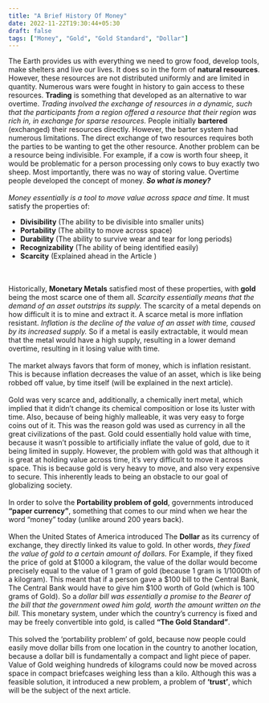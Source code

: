 ```yaml
---
title: "A Brief History Of Money"
date: 2022-11-22T19:30:44+05:30
draft: false
tags: ["Money", "Gold", "Gold Standard", "Dollar"]
---
```


The Earth provides us with everything we need to grow food, develop tools, make shelters and live our lives. It does so in the form of **natural resources**. However, these resources are not distributed uniformly and are limited in quantity. Numerous wars were fought in history to gain access to these resources. **Trading** is something that developed as an alternative to war overtime. *Trading involved the exchange of resources in a dynamic, such that the participants from a region offered a resource that their region was rich in, in exchange for sparse resources.* People initially **bartered** (exchanged) their resources directly. However, the barter system had numerous limitations. The direct exchange of two resources requires both the parties to be wanting to get the other resource. Another problem can be a resource being indivisible. For example, if a cow is worth four sheep, it would be problematic for a person processing only cows to buy exactly two sheep. Most importantly, there was no way of storing value. Overtime people developed the concept of money. ***So what is money?***
\
\
*Money essentially is a tool to move value across space and time*. It must satisfy the properties of:
- **Divisibility** (The ability to be divisible into smaller units)
- **Portability** (The ability to move across space)
- **Durability** (The ability to survive wear and tear for long periods)
- **Recognizability** (The ability of being identified easily)
- **Scarcity** (Explained ahead in the Article )

\
\
Historically, **Monetary Metals** satisfied most of these properties, with **gold** being the most scarce one of them all. *Scarcity essentially means that the demand of an asset outstrips its supply.* The scarcity of a metal depends on how difficult it is to mine and extract it. A scarce metal is more inflation resistant. *Inflation is the decline of the value of an asset with time, caused by its increased supply.* So if a metal is easily extractable, it would mean that the metal would have a high supply, resulting in a lower demand overtime, resulting in it losing value with time.
\
\
The market always favors that form of money, which is inflation resistant. This is because inflation decreases the value of an asset, which is like being robbed off value, by time itself (will be explained in the next article). 
\
\
Gold was very scarce and, additionally, a chemically inert metal, which implied that it didn’t change its chemical composition or lose its luster with time. Also, because of being highly malleable, it was very easy to forge coins out of it. This was the reason gold was used as currency in all the great civilizations of the past. Gold could essentially hold value with time, because it wasn’t possible to artificially inflate the value of gold, due to it being limited in supply. However, the problem with gold was that although it is great at holding value across time, it’s very difficult to move it across space. This is because gold is very heavy to move, and also very expensive to secure. This inherently leads to being an obstacle to our goal of globalizing society.
\
\
In order to solve the **Portability problem of gold**, governments introduced **“paper currency”**, something that comes to our mind when we hear the word “money” today (unlike around 200 years back). 
\
\
When the United States of America introduced The **Dollar** as its currency of exchange, they directly linked its value to gold. In other words, *they fixed the value of gold to a certain amount of dollars.* For Example, if they fixed the price of gold at $1000 a kilogram, the value of the dollar would become precisely equal to the value of 1 gram of gold (because 1 gram is 1/1000th of a kilogram). This meant that if a person gave a $100 bill to the Central Bank, The Central Bank would have to give him $100 worth of Gold (which is 100 grams of Gold). So a *dollar bill was essentially a promise to the Bearer of the bill that the government owed him gold, worth the amount written on the bill.* This monetary system, under which the country’s currency is fixed and may be freely convertible into gold, is called **“The Gold Standard”**. 
\
\
This solved the ‘portability problem’ of gold, because now people could easily move dollar bills from one location in the country to another location, because a dollar bill is fundamentally a compact and light piece of paper. Value of Gold weighing hundreds of kilograms could now be moved across space in compact briefcases weighing less than a kilo. Although this was a feasible solution, it introduced a new problem, a problem of **‘trust’**, which will be the subject of the next article.
